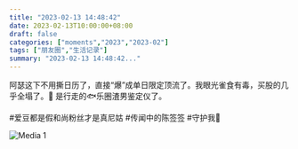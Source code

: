 ```yaml
---
title: "2023-02-13 14:48:42"
date: 2023-02-13T10:00:00+08:00
draft: false
categories: ["moments","2023","2023-02"]
tags: ["朋友圈","生活记录"]
summary: "2023-02-13 14:48:42..."
---
```


阿瑟这下不用撕日历了，直接“爆”成单日限定顶流了。
​我眼光雀食有毒，买股的几乎全塌了。🥹
是行走的🐟乐圈渣男鉴定仪了。

#爱豆都是假和尚粉丝才是真尼姑
​#传闻中的陈签签
​#守护我🐒

![Media 1](/Moments/photos/2023-02-13/202302131448420.jpg)

